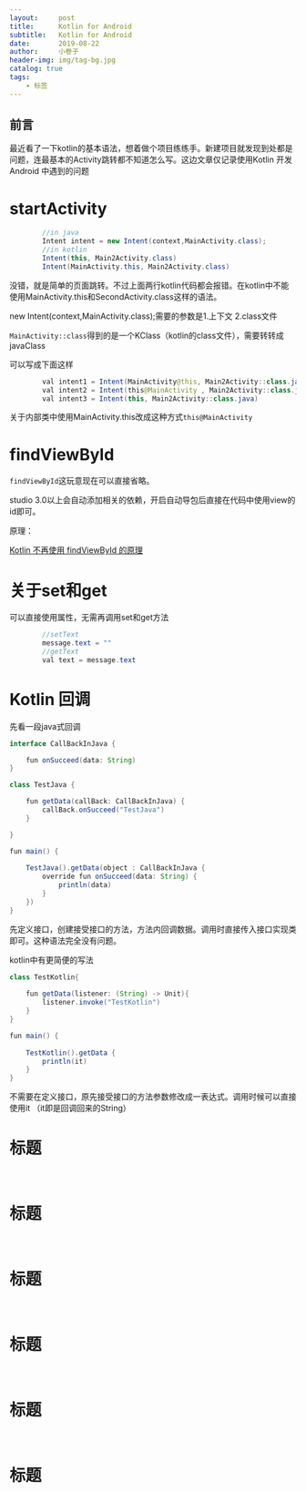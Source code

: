 ```yaml
---
layout:     post  
title:      Kotlin for Android 
subtitle:   Kotlin for Android
date:       2019-08-22
author:     小卷子
header-img: img/tag-bg.jpg
catalog: true
tags:
    - 标签
---
```


## 前言

最近看了一下kotlin的基本语法，想着做个项目练练手。新建项目就发现到处都是问题，连最基本的Activity跳转都不知道怎么写。这边文章仅记录使用Kotlin 开发 Android 中遇到的问题 



# startActivity

~~~java
        //in java
        Intent intent = new Intent(context,MainActivity.class);
        //in kotlin
        Intent(this, Main2Activity.class)
        Intent(MainActivity.this, Main2Activity.class)
~~~

没错，就是简单的页面跳转。不过上面两行kotlin代码都会报错。在kotlin中不能使用MainActivity.this和SecondActivity.class这样的语法。

new Intent(context,MainActivity.class);需要的参数是1.上下文 2.class文件

`MainActivity::class`得到的是一个KClass（kotlin的class文件），需要转转成javaClass

可以写成下面这样

~~~java
        val intent1 = Intent(MainActivity@this, Main2Activity::class.java)
        val intent2 = Intent(this@MainActivity , Main2Activity::class.java)
        val intent3 = Intent(this, Main2Activity::class.java)
~~~



关于内部类中使用MainActivity.this改成这种方式`this@MainActivity`



# findViewById

`findViewById`这玩意现在可以直接省略。

studio 3.0以上会自动添加相关的依赖，开启自动导包后直接在代码中使用view的id即可。

原理：

[Kotlin 不再使用 findViewById 的原理](https://blog.csdn.net/hust_twj/article/details/80290362)



# 关于set和get

  可以直接使用属性，无需再调用set和get方法

~~~java
        //setText
        message.text = ""
        //getText
        val text = message.text
~~~



# Kotlin 回调

   先看一段java式回调

~~~java
interface CallBackInJava {

    fun onSucceed(data: String)
}

class TestJava {

    fun getData(callBack: CallBackInJava) {
        callBack.onSucceed("TestJava")
    }

}

fun main() {
  
    TestJava().getData(object : CallBackInJava {
        override fun onSucceed(data: String) {
            println(data)
        }
    })   
}
~~~

先定义接口，创建接受接口的方法，方法内回调数据。调用时直接传入接口实现类即可。这种语法完全没有问题。

kotlin中有更简便的写法

~~~java
class TestKotlin{
    
    fun getData(listener: (String) -> Unit){
        listener.invoke("TestKotlin")
    }
}

fun main() {
  
    TestKotlin().getData {
        println(it)
    }
}
~~~

不需要在定义接口，原先接受接口的方法参数修改成一表达式。调用时候可以直接使用it （it即是回调回来的String）



# 标题

​       

# 标题

​       

# 标题

​       

# 标题

​       

# 标题

​       

# 标题

​       

